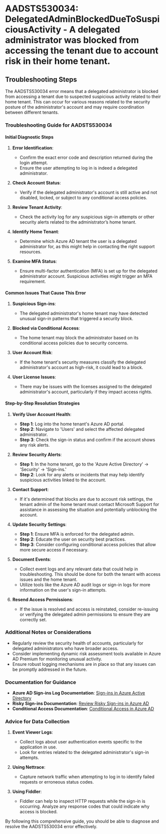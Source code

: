 # AADSTS530034: DelegatedAdminBlockedDueToSuspiciousActivity - A delegated administrator was blocked from accessing the tenant due to account risk in their home tenant.


## Troubleshooting Steps
The AADSTS530034 error means that a delegated administrator is blocked from accessing a tenant due to suspected suspicious activity related to their home tenant. This can occur for various reasons related to the security posture of the administrator's account and may require coordination between different tenants.

### Troubleshooting Guide for AADSTS530034

#### Initial Diagnostic Steps

1. **Error Identification**:
   - Confirm the exact error code and description returned during the login attempt.
   - Ensure the user attempting to log in is indeed a delegated administrator.

2. **Check Account Status**:
   - Verify if the delegated administrator's account is still active and not disabled, locked, or subject to any conditional access policies.

3. **Review Tenant Activity**:
   - Check the activity log for any suspicious sign-in attempts or other security alerts related to the administrator’s home tenant.

4. **Identify Home Tenant**:
   - Determine which Azure AD tenant the user is a delegated administrator for, as this might help in contacting the right support resources.

5. **Examine MFA Status**:
   - Ensure multi-factor authentication (MFA) is set up for the delegated administrator account. Suspicious activities might trigger an MFA requirement.

#### Common Issues That Cause This Error

1. **Suspicious Sign-ins**: 
   - The delegated administrator's home tenant may have detected unusual sign-in patterns that triggered a security block.

2. **Blocked via Conditional Access**:
   - The home tenant may block the administrator based on its conditional access policies due to security concerns.

3. **User Account Risk**: 
   - If the home tenant's security measures classify the delegated administrator's account as high-risk, it could lead to a block.

4. **User License Issues**:
   - There may be issues with the licenses assigned to the delegated administrator's account, particularly if they impact access rights.

#### Step-by-Step Resolution Strategies

1. **Verify User Account Health**:
   - **Step 1**: Log into the home tenant's Azure AD portal.
   - **Step 2**: Navigate to 'Users' and select the affected delegated administrator.
   - **Step 3**: Check the sign-in status and confirm if the account shows any risk alerts.

2. **Review Security Alerts**:
   - **Step 1**: In the home tenant, go to the 'Azure Active Directory' -> 'Security' -> 'Sign-ins.'
   - **Step 2**: Look for any alerts or incidents that may help identify suspicious activities linked to the account.

3. **Contact Support**:
   - If it's determined that blocks are due to account risk settings, the tenant admin of the home tenant must contact Microsoft Support for assistance in assessing the situation and potentially unblocking the account.

4. **Update Security Settings**:
   - **Step 1**: Ensure MFA is enforced for the delegated admin.
   - **Step 2**: Educate the user on security best practices.
   - **Step 3**: Consider configuring conditional access policies that allow more secure access if necessary.

5. **Document Events**:
   - Collect event logs and any relevant data that could help in troubleshooting. This should be done for both the tenant with access issues and the home tenant.
   - Utilize tools like the Azure AD audit logs or sign-in logs for more information on the user's sign-in attempts.

6. **Resend Access Permissions**:
   - If the issue is resolved and access is reinstated, consider re-issuing or verifying the delegated admin permissions to ensure they are correctly set.

### Additional Notes or Considerations

- Regularly review the security health of accounts, particularly for delegated administrators who have broader access.
- Consider implementing dynamic risk assessment tools available in Azure AD Premium for monitoring unusual activity.
- Ensure robust logging mechanisms are in place so that any issues can be promptly addressed in the future.

### Documentation for Guidance

- **Azure AD Sign-ins Log Documentation**: [Sign-ins in Azure Active Directory](https://docs.microsoft.com/en-us/azure/active-directory/reports-monitoring/concept-sign-ins)
- **Risky Sign-ins Documentation**: [Review Risky Sign-ins in Azure AD](https://docs.microsoft.com/en-us/azure/active-directory/reports-monitoring/concept-risky-sign-ins)
- **Conditional Access Documentation**: [Conditional Access in Azure AD](https://docs.microsoft.com/en-us/azure/active-directory/conditional-access/overview)

### Advice for Data Collection

1. **Event Viewer Logs**:
   - Collect logs about user authentication events specific to the application in use.
   - Look for entries related to the delegated administrator's sign-in attempts.

2. **Using Nettrace**:
   - Capture network traffic when attempting to log in to identify failed requests or erroneous status codes.

3. **Using Fiddler**:
   - Fiddler can help to inspect HTTP requests while the sign-in is occurring. Analyze any response codes that could indicate why access is blocked.

By following this comprehensive guide, you should be able to diagnose and resolve the AADSTS530034 error effectively.